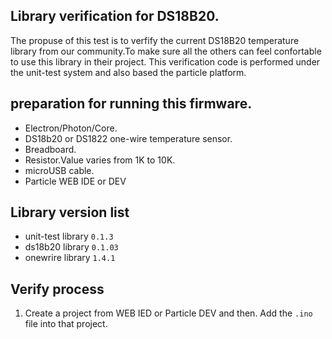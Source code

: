 
## Library verification for DS18B20.
The propuse of this test is to verfify the current DS18B20 temperature library from our community.To make sure all the others can feel
confortable to use this library in their project. 
This verification code is performed under the unit-test system and also based the particle platform.

## preparation for running this firmware.
* Electron/Photon/Core.
* DS18b20 or DS1822 one-wire temperature sensor.
* Breadboard.
* Resistor.Value varies from 1K to 10K.
* microUSB cable.
* Particle WEB IDE or DEV

## Library version list
* unit-test library `0.1.3`
* ds18b20 library `0.1.03`
* onewrire library `1.4.1`

## Verify process
  1. Create a project from WEB IED or Particle DEV and then. Add the `.ino` file into that project.
  




